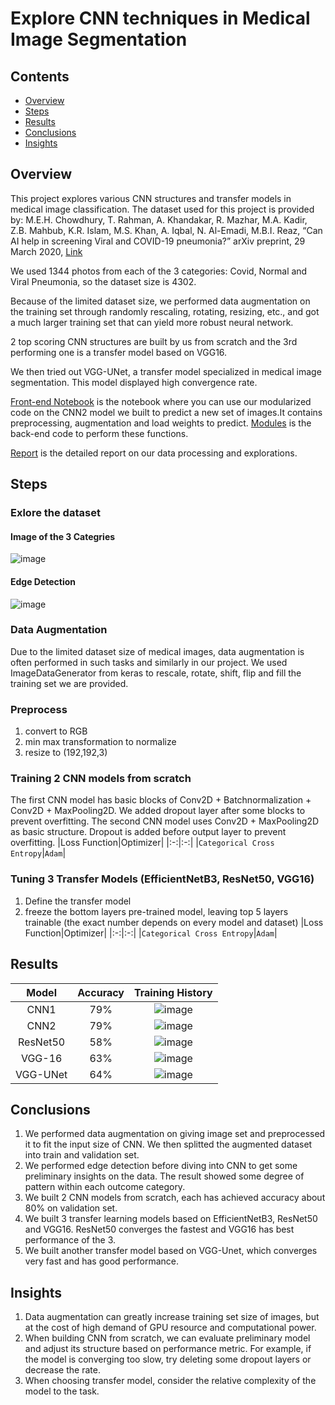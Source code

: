 # Explore CNN techniques in Medical Image Segmentation
## Contents
- [Overview](#overview)
- [Steps](#steps)
- [Results](#results)
- [Conclusions](#Conclusion)
- [Insights](#Insights)


## Overview
This project explores various CNN structures and transfer models in medical image classification. The dataset used for this project is provided by: M.E.H. Chowdhury, T. Rahman, A. Khandakar, R. Mazhar, M.A. Kadir, Z.B. Mahbub, K.R. Islam, M.S. Khan, A. Iqbal, N. Al-Emadi, M.B.I. Reaz, “Can AI help in screening Viral and COVID-19 pneumonia?” arXiv preprint, 29 March 2020, [Link](https://colab.research.google.com/corgiredirector?site=https%3A%2F%2Farxiv.org%2Fabs%2F2003.13145)

We used 1344 photos from each of the 3 categories: Covid, Normal and Viral Pneumonia, so the dataset size is 4302. 

Because of the limited dataset size, we performed data augmentation on the training set through randomly rescaling, rotating, resizing, etc., and got a much larger training set that can yield more robust neural network. 

2 top scoring CNN structures are built by us from scratch and the 3rd performing one is a transfer model based on VGG16. 

We then tried out VGG-UNet, a transfer model specialized in medical image segmentation. This model displayed high convergence rate. 

[Front-end Notebook](assignment2.ipynb) is the notebook where you can use our modularized code on the CNN2 model we built to predict a new set of images.It contains preprocessing, augmentation and load weights to predict. [Modules](assignment2.ipynb) is the back-end code to perform these functions.

[Report](assignment2_2_yz4691_qg2218.ipynb) is the detailed report on our data processing and explorations. 

## Steps
### Exlore the dataset
#### Image of the 3 Categries
![image](https://github.com/zesiii/Advanced-ML/assets/144854988/75e1a3f6-319c-438e-9d50-f51ca5601530)
#### Edge Detection
![image](https://github.com/zesiii/Advanced-ML/assets/144854988/efd1a5f8-d57e-43ef-991a-93f7532c1200)

### Data Augmentation
Due to the limited dataset size of medical images, data augmentation is often performed in such tasks and similarly in our project. We used ImageDataGenerator from keras to rescale, rotate, shift, flip and fill the training set we are provided.

### Preprocess
1. convert to RGB
2. min max transformation to normalize
3. resize to (192,192,3)

### Training 2 CNN models from scratch
The first CNN model has basic blocks of Conv2D + Batchnormalization + Conv2D + MaxPooling2D. We added dropout layer after some blocks to prevent overfitting. 
The second CNN model uses Conv2D + MaxPooling2D as basic structure. Dropout is added before output layer to prevent overfitting. 
|Loss Function|Optimizer|
|:-:|:-:|
|`Categorical Cross Entropy`|`Adam`|

### Tuning 3 Transfer Models (EfficientNetB3, ResNet50, VGG16)
1. Define the transfer model
2. freeze the bottom layers pre-trained model, leaving top 5 layers trainable (the exact number depends on every model and dataset)
|Loss Function|Optimizer|
|:-:|:-:|
|`Categorical Cross Entropy`|`Adam`|

## Results
|Model|Accuracy|Training History|
|:-:|:-:|:-:|
|CNN1|79%|![image](https://github.com/zesiii/Advanced-ML/assets/144854988/d7aa3ff9-4fe7-41f2-872a-b344cc8fdc03)|
|CNN2|79%|![image](https://github.com/zesiii/Advanced-ML/assets/144854988/9d8faf38-fa12-46b4-85e5-1c8ff7a38035)|
|ResNet50|58%|![image](https://github.com/zesiii/Advanced-ML/assets/144854988/f0b1dc63-6aac-45b7-aace-a11ea03d3fea)|
|VGG-16|63%|![image](https://github.com/zesiii/Advanced-ML/assets/144854988/01204622-0adc-406b-99e2-b96654836b78)|
|VGG-UNet|64%|![image](https://github.com/zesiii/Advanced-ML/assets/144854988/59c69a23-6df4-44e1-9953-da0f6a63db3b)|

## Conclusions
1. We performed data augmentation on giving image set and preprocessed it to fit the input size of CNN. We then splitted the augmented dataset into train and validation set.
2. We performed edge detection before diving into CNN to get some preliminary insights on the data. The result showed some degree of pattern within each outcome category.
3. We built 2 CNN models from scratch, each has achieved accuracy about 80% on validation set.
4. We built 3 transfer learning models based on EfficientNetB3, ResNet50 and VGG16. ResNet50 converges the fastest and VGG16 has best performance of the 3.
5. We built another transfer model based on VGG-Unet, which converges very fast and has good performance.
   
## Insights
1. Data augmentation can greatly increase training set size of images, but at the cost of high demand of GPU resource and computational power. 
2. When building CNN from scratch, we can evaluate preliminary model and adjust its structure based on performance metric. For example, if the model is converging too slow, try deleting some dropout layers or decrease the rate.
3. When choosing transfer model, consider the relative complexity of the model to the task.


